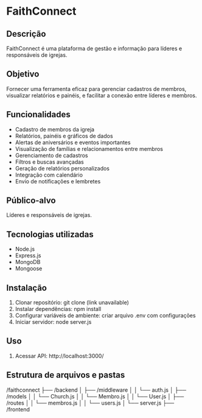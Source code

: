 # FaithConnect

## Descrição
FaithConnect é uma plataforma de gestão e informação para líderes e responsáveis de igrejas.

## Objetivo
Fornecer uma ferramenta eficaz para gerenciar cadastros de membros, visualizar relatórios e painéis, e facilitar a conexão entre líderes e membros.

## Funcionalidades
- Cadastro de membros da igreja
- Relatórios, painéis e gráficos de dados
- Alertas de aniversários e eventos importantes
- Visualização de famílias e relacionamentos entre membros
- Gerenciamento de cadastros
- Filtros e buscas avançadas
- Geração de relatórios personalizados
- Integração com calendário
- Envio de notificações e lembretes

## Público-alvo
Líderes e responsáveis de igrejas.

## Tecnologias utilizadas
- Node.js
- Express.js
- MongoDB
- Mongoose

## Instalação
1. Clonar repositório: git clone (link unavailable)
2. Instalar dependências: npm install
3. Configurar variáveis de ambiente: criar arquivo .env com configurações
4. Iniciar servidor: node server.js

## Uso
1. Acessar API: http://localhost:3000/

## Estrutura de arquivos e pastas
/faithconnect
    ├── /backend
    │   ├── /middleware
    │   │   └── auth.js
    │   ├── /models
    │   │   └── Church.js
    │   │   └── Membro.js
    │   │   └── User.js
    │   ├── /routes
    │   │   └── membros.js
    │   │   └── users.js
    │   └── server.js
    ├── /frontend